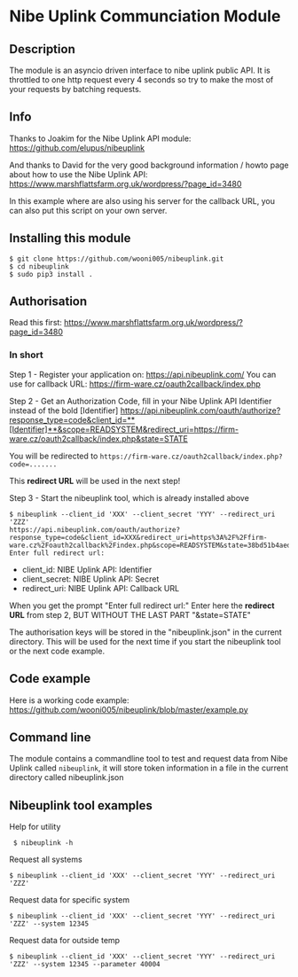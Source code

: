 # Nibe Uplink Communciation Module


## Description

The module is an asyncio driven interface to nibe uplink public API. It is throttled to one http request every 4 seconds so
try to make the most of your requests by batching requests.

## Info

Thanks to Joakim for the Nibe Uplink API module: https://github.com/elupus/nibeuplink

And thanks to David for the very good background information / howto page about how to use the Nibe Uplink API: 
https://www.marshflattsfarm.org.uk/wordpress/?page_id=3480

In this example where are also using his server for the callback URL, you can also put this script on your own server.

## Installing this module


```
$ git clone https://github.com/wooni005/nibeuplink.git
$ cd nibeuplink
$ sudo pip3 install .
```

## Authorisation

Read this first: https://www.marshflattsfarm.org.uk/wordpress/?page_id=3480

### In short

Step 1 - Register your application on: https://api.nibeuplink.com/
    You can use for callback URL: https://firm-ware.cz/oauth2callback/index.php

Step 2 - Get an Authorization Code, fill in your Nibe Uplink API Identifier instead of the bold [Identifier]
https://api.nibeuplink.com/oauth/authorize?response_type=code&client_id=**[Identifier]**&scope=READSYSTEM&redirect_uri=https://firm-ware.cz/oauth2callback/index.php&state=STATE

You will be redirected to `https://firm-ware.cz/oauth2callback/index.php?code=.......`

This **redirect URL** will be used in the next step!

Step 3 - Start the nibeuplink tool, which is already installed above

```
$ nibeuplink --client_id 'XXX' --client_secret 'YYY' --redirect_uri 'ZZZ'
https://api.nibeuplink.com/oauth/authorize?response_type=code&client_id=XXX&redirect_uri=https%3A%2F%2Ffirm-ware.cz%2Foauth2callback%2Findex.php&scope=READSYSTEM&state=38bd51b4aedb446c9090b80bbdbbcbf0
Enter full redirect url: 
```
* client_id:     NIBE Uplink API: Identifier
* client_secret: NIBE Uplink API: Secret
* redirect_uri:  NIBE Uplink API: Callback URL


When you get the prompt "Enter full redirect url:"
Enter here the **redirect URL** from step 2, BUT WITHOUT THE LAST PART "&state=STATE"

The authorisation keys will be stored in the "nibeuplink.json" in the current directory. This will be used for the next time if you start the nibeuplink tool or the next code example.

## Code example

Here is a working code example: https://github.com/wooni005/nibeuplink/blob/master/example.py

## Command line

The module contains a commandline tool to test and request data from Nibe Uplink called ``nibeuplink``, it will store token information in a file in the current directory called nibeuplink.json

## Nibeuplink tool examples

Help for utility

``` $ nibeuplink -h```

Request all systems


```$ nibeuplink --client_id 'XXX' --client_secret 'YYY' --redirect_uri 'ZZZ'```


Request data for specific system

```$ nibeuplink --client_id 'XXX' --client_secret 'YYY' --redirect_uri 'ZZZ' --system 12345```

Request data for outside temp

```$ nibeuplink --client_id 'XXX' --client_secret 'YYY' --redirect_uri 'ZZZ' --system 12345 --parameter 40004```
